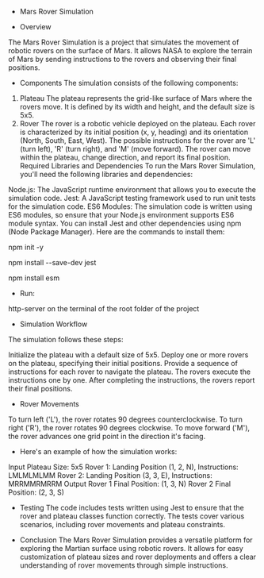 - Mars Rover Simulation

- Overview

The Mars Rover Simulation is a project that simulates the movement of robotic rovers on the surface of Mars. It allows NASA to explore the terrain of Mars by sending instructions to the rovers and observing their final positions.

- Components
The simulation consists of the following components:

1. Plateau
The plateau represents the grid-like surface of Mars where the rovers move.
It is defined by its width and height, and the default size is 5x5.
2. Rover
The rover is a robotic vehicle deployed on the plateau.
Each rover is characterized by its initial position (x, y, heading) and its orientation (North, South, East, West).
The possible instructions for the rover are 'L' (turn left), 'R' (turn right), and 'M' (move forward).
The rover can move within the plateau, change direction, and report its final position.
Required Libraries and Dependencies
To run the Mars Rover Simulation, you'll need the following libraries and dependencies:

Node.js: The JavaScript runtime environment that allows you to execute the simulation code.
Jest: A JavaScript testing framework used to run unit tests for the simulation code.
ES6 Modules: The simulation code is written using ES6 modules, so ensure that your Node.js environment supports ES6 module syntax.
You can install Jest and other dependencies using npm (Node Package Manager). Here are the commands to install them:

npm init -y

npm install --save-dev jest

npm install esm

- Run:
  
http-server on the terminal of the root folder of the project  


- Simulation Workflow

The simulation follows these steps:

Initialize the plateau with a default size of 5x5.
Deploy one or more rovers on the plateau, specifying their initial positions.
Provide a sequence of instructions for each rover to navigate the plateau.
The rovers execute the instructions one by one.
After completing the instructions, the rovers report their final positions.


- Rover Movements

To turn left ('L'), the rover rotates 90 degrees counterclockwise.
To turn right ('R'), the rover rotates 90 degrees clockwise.
To move forward ('M'), the rover advances one grid point in the direction it's facing.


- Here's an example of how the simulation works:

Input
Plateau Size: 5x5
Rover 1: Landing Position (1, 2, N), Instructions: LMLMLMLMM
Rover 2: Landing Position (3, 3, E), Instructions: MRRMMRMRRM
Output
Rover 1 Final Position: (1, 3, N)
Rover 2 Final Position: (2, 3, S)

- Testing
 The code includes tests written using Jest to ensure that the rover and plateau classes function correctly. The tests cover various scenarios, including rover movements and plateau constraints.

- Conclusion
The Mars Rover Simulation provides a versatile platform for exploring the Martian surface using robotic rovers. It allows for easy customization of plateau sizes and rover deployments and offers a clear understanding of rover movements through simple instructions.
